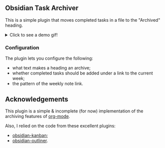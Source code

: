 ## Obsidian Task Archiver

This is a simple plugin that moves completed tasks in a file to the "Archived" heading.

<details>
<summary>Click to see a demo gif!</summary>

![demo](./archiver-basic-demo.gif)

</details>

### Configuration

The plugin lets you configure the following:
- what text makes a heading an archive;
- whether completed tasks should be added under a link to the current week;
- the pattern of the weekly note link.

## Acknowledgements

This plugin is a simple & incomplete (for now) implementation of the archiving features of [org-mode](https://orgmode.org/).

Also, I relied on the code from these excellent plugins:
- [obsidian-kanban](https://github.com/mgmeyers/obsidian-kanban);
- [obsidian-outliner](https://github.com/vslinko/obsidian-outliner).
